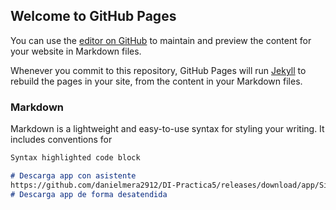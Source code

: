 ## Welcome to GitHub Pages

You can use the [editor on GitHub](https://github.com/danielmera2912/DI-Practica5/edit/main/docs/index.md) to maintain and preview the content for your website in Markdown files.

Whenever you commit to this repository, GitHub Pages will run [Jekyll](https://jekyllrb.com/) to rebuild the pages in your site, from the content in your Markdown files.

### Markdown

Markdown is a lightweight and easy-to-use syntax for styling your writing. It includes conventions for

```markdown
Syntax highlighted code block

# Descarga app con asistente
https://github.com/danielmera2912/DI-Practica5/releases/download/app/SimpleGames.exe
# Descarga app de forma desatendida


